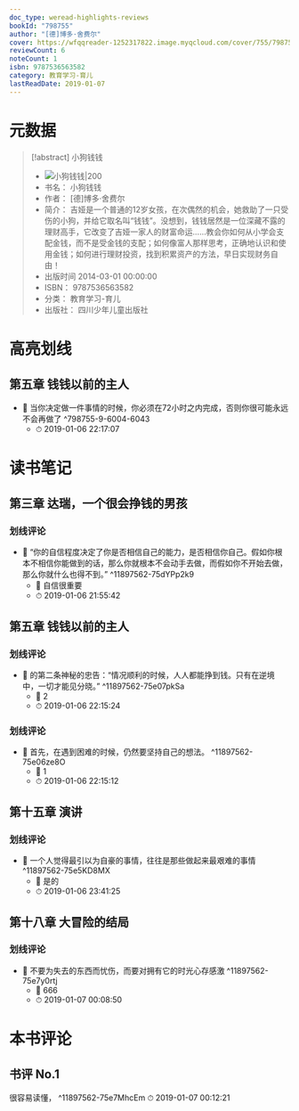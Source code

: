 ```yaml
---
doc_type: weread-highlights-reviews
bookId: "798755"
author: "[德]博多·舍费尔"
cover: https://wfqqreader-1252317822.image.myqcloud.com/cover/755/798755/t7_798755.jpg
reviewCount: 6
noteCount: 1
isbn: 9787536563582
category: 教育学习-育儿
lastReadDate: 2019-01-07
---
```

# 元数据
> [!abstract] 小狗钱钱
> - ![ 小狗钱钱|200](https://wfqqreader-1252317822.image.myqcloud.com/cover/755/798755/t7_798755.jpg)
> - 书名： 小狗钱钱
> - 作者： [德]博多·舍费尔
> - 简介： 吉娅是一个普通的12岁女孩，在次偶然的机会，她救助了一只受伤的小狗，并给它取名叫“钱钱”。没想到，钱钱居然是一位深藏不露的理财高手，它改变了吉娅一家人的财富命运……教会你如何从小学会支配金钱，而不是受金钱的支配；如何像富人那样思考，正确地认识和使用金钱；如何进行理财投资，找到积累资产的方法，早日实现财务自由！
> - 出版时间 2014-03-01 00:00:00
> - ISBN： 9787536563582
> - 分类： 教育学习-育儿
> - 出版社： 四川少年儿童出版社

# 高亮划线

## 第五章 钱钱以前的主人


- 📌 当你决定做一件事情的时候，你必须在72小时之内完成，否则你很可能永远不会再做了 ^798755-9-6004-6043
    - ⏱ 2019-01-06 22:17:07 
# 读书笔记

## 第三章 达瑞，一个很会挣钱的男孩

### 划线评论
- 📌 “你的自信程度决定了你是否相信自己的能力，是否相信你自己。假如你根本不相信你能做到的话，那么你就根本不会动手去做，而假如你不开始去做，那么你就什么也得不到。”  ^11897562-75dYPp2k9
    - 💭 自信很重要
    - ⏱ 2019-01-06 21:55:42
   
## 第五章 钱钱以前的主人

### 划线评论
- 📌 的第二条神秘的忠告：“情况顺利的时候，人人都能挣到钱。只有在逆境中，一切才能见分晓。”  ^11897562-75e07pkSa
    - 💭 2
    - ⏱ 2019-01-06 22:15:24

### 划线评论
- 📌 首先，在遇到困难的时候，仍然要坚持自己的想法。  ^11897562-75e06ze8O
    - 💭 1
    - ⏱ 2019-01-06 22:15:12
   
## 第十五章 演讲

### 划线评论
- 📌 一个人觉得最引以为自豪的事情，往往是那些做起来最艰难的事情  ^11897562-75e5KD8MX
    - 💭 是的
    - ⏱ 2019-01-06 23:41:25
   
## 第十八章 大冒险的结局

### 划线评论
- 📌 不要为失去的东西而忧伤，而要对拥有它的时光心存感激  ^11897562-75e7y0rtj
    - 💭 666
    - ⏱ 2019-01-07 00:08:50
   
# 本书评论

## 书评 No.1 
很容易读懂， ^11897562-75e7MhcEm
⏱ 2019-01-07 00:12:21
